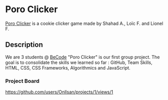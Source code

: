 # Poro Clicker

[Poro Clicker](https://onllsan.github.io/cookie-clicker) is a cookie clicker game made by Shahad A., Loïc F. and Lionel F.

## Description

We are 3 students @ [BeCode](https://becode.org/)
"Poro Clicker" is our first group project. The goal is to consolidate the skills we learned so far : GitHub, Team Skills, HTML, CSS, CSS Frameworks, Algorithmics and JavaScript.

### Project Board

https://github.com/users/Onllsan/projects/1/views/1
